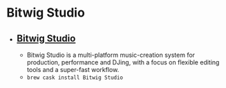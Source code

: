 # Bitwig Studio
- [Bitwig Studio](https://www.bitwig.com/)
  - 
  - Bitwig Studio is a multi-platform music-creation system for production, performance and DJing, with a focus on flexible editing tools and a super-fast workflow.
  - `brew cask install Bitwig Studio`
